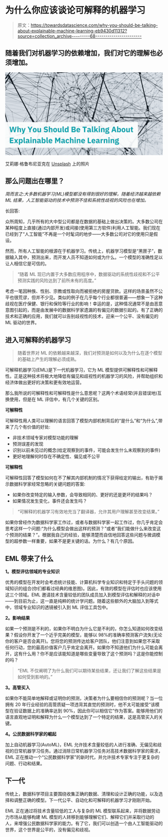 # 为什么你应该谈论可解释的机器学习

> 原文：<https://towardsdatascience.com/why-you-should-be-talking-about-explainable-machine-learning-eb9430d11312?source=collection_archive---------68----------------------->

## 随着我们对机器学习的依赖增加，我们对它的理解也必须增加。

![](img/6ae4b5233218b0566f76d788c453b547.png)

艾莉娜·格鲁布尼亚克在 [Unsplash](https://unsplash.com/?utm_source=unsplash&utm_medium=referral&utm_content=creditCopyText) 上的照片

## 那么问题出在哪里？

*简而言之:大多数机器学习(ML)模型都没有得到很好的理解，随着经济越来越依赖 ML 结果，人工智能驱动的技术中预测不佳和系统性歧视的风险也在增加。*

长回答:

众所周知，几乎所有的大中型公司都是在数据的基础上做出决策的。大多数公司在某种程度上直接(通过内部开发)或间接(使用第三方软件)利用人工智能。我们现在已经到了“人工智能”不再是一个时髦词的地步——大多数公司对它的使用只是假设。

然而，所有人工智能的根源在于机器学习。传统上，机器学习模型是“黑匣子”，数据输入其中，预测出来，而开发人员不知道如何或为什么。一个模型的准确性足以让人相信它是可信的。

> “随着 ML 现已内置于大多数应用程序中，数据驱动的系统性歧视和不公平预测实践的风险达到了前所未有的高度。”

考虑一笔因种族、性别、宗教或性取向而被拒绝的房屋贷款。这样的场景虽然不公平也很荒谬，但并不少见。类似的例子在几乎每个行业都很普遍——想象一下这种歧视在医疗保健、银行和保险等行业的影响！幸运的是，这种情况通常不是由恶意意图引起的，而是由发展中的数据科学家遗漏的有偏见的数据引起的。有了正确的技术和正确的应用，我们就可以告别歧视性的技术，迎来一个公平、没有偏见的 ML 驱动的世界。

## 进入可解释的机器学习

> 随着世界对 ML 的依赖越来越深，我们对预测是如何以及为什么在逐个模型的基础上产生的理解必须成熟。

可解释机器学习(EML)是下一代机器学习，它为 ML 模型提供可解释性和可解释性。正是这种技术将极大地降低有偏见和歧视性的机器学习的风险，并帮助组织和经济体做出更好的决策和更有效地运营。

那么我所说的可解释性和可解释性是什么意思呢？这两个术语经常(并且错误地)互换使用，但是在 ML 评估中，有几个关键的区别。

**可解释性**

可解释性用人类可以理解的语言回答了模型内部机制背后的“是什么”和“为什么”,带来了几个有价值的好处:

*   非技术领域专家对模型功能的理解
*   预测误差的发现
*   识别以前未见过的概念(给定观察到的事件，可能会发生什么未观察到的事件)
*   更好地理解何时存在不确定性、偏见或不公平

**可解释性**

可解释性回答了模型如何在不了解其内部机制的情况下获得给定的输出，有助于揭示数据科学家经常忽略的关键问题的答案:

*   如果你改变特定的输入参数，会导致相同的、更好的还是更坏的结果吗？
*   如果情况发生变化，事件还会发生吗？

> “可解释的机器学习有效地充当了翻译器，允许其用户理解甚至改变结果。”

如果你曾经作为数据科学家工作过，或者与数据科学家一起工作过，你几乎肯定会思考这样一个问题:“为什么模型会做出这样的预测？”或者“我们能做什么来改变这个预测的结果？”。根据我自己的经验，能够清楚而自信地回答这些问题与微调模型的超参数一样重要，如果不是更关键的话。为什么？有几个原因。

## EML 带来了什么

**1。模型评估领域的专业知识**

优秀的模型在开发时会考虑统计技能、计算机科学专业知识和特定于手头问题的领域知识的组合(你们都看过经典的维恩图)。因此，有效的模型在评估时也应该使用这三个领域。EML 邀请技术含量较低的团队成员加入到模型评估和解释的对话中——到目前为止，这一直是纯粹的统计学问题。随着这些额外的大脑加入到等式中，领域专业知识的透镜被引入到 ML 评估工具包中。

**2。影响结果**

如果一个预测是不利的，如果你不明白为什么它是不利的，你怎么知道如何改变结果？假设你开发了一个近乎完美的模型，能够以 98%的准确率预测客户流失(无论你的客户是否会离开)。您将您的预测传达给客户团队，他们注意到如果您不采取任何行动，您的最高价值客户几乎肯定会离开。如果你不知道他们为什么可能会离开，这有什么用？你不是应该能知道是哪些变量导致了这个预测吗？这是你能控制的吗？

> “EML 不仅阐明了为什么我们可以期待某些结果，还让我们了解这些结果是如何受到影响的。”

**3。高管买入**

如果你不能简单地解释或证明你的预测，决策者为什么要相信你的预测呢？当一位拥有 20 年行业经验的高管质疑一项违背其直觉的预测时，他不太可能接受“该模型在验证数据上的准确率达到 90%，因此你可以相信它”作为答案。能够用他们的语言直观地证明和解释为什么一个模型达到了一个特定的结果，这是高管买入的关键。

**4。公民数据科学家的崛起**

加上自动机器学习(AutoML)，EML 允许技术含量较低的人进行准确、无偏见和歧视的日常机器学习任务。通过消除日常机器学习任务对高技术数据科学家的需求，EML 正在推动一个“公民数据科学家”的新时代，并允许技术专家专注于更复杂的问题、行动和结果。

## 下一代

传统上，数据科学项目主要围绕收集正确的数据、清理和设计正确的功能，以及选择和调整正确的模型。下一代公平、自动化和可解释的机器学习才刚刚开始。

EML 正在通过将技术含量较低的工人与复杂的 ML 模型联系起来，并将数据劳动力市场从能够构建 ML 模型的人转移到能够理解它们、解释它们并采取行动的人，来增强公民数据科学家的能力。有了它，我们可以创造一个由人工智能驱动的世界，这个世界是公平的，没有偏见和歧视。